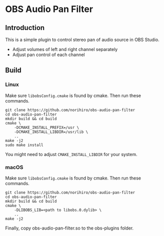 # OBS Audio Pan Filter

## Introduction

This is a simple plugin to control stereo pan of audio source in OBS Studio.

- Adjust volumes of left and right channel separately
- Adjust pan control of each channel

## Build

### Linux
Make sure `libobsConfig.cmake` is found by cmake.
Then run these commands.
```
git clone https://github.com/norihiro/obs-audio-pan-filter
cd obs-audio-pan-filter
mkdir build && cd build
cmake \
	-DCMAKE_INSTALL_PREFIX=/usr \
	-DCMAKE_INSTALL_LIBDIR=/usr/lib \
	..
make -j2
sudo make install
```
You might need to adjust `CMAKE_INSTALL_LIBDIR` for your system.

### macOS
Make sure `libobsConfig.cmake` is found by cmake.
Then run these commands.
```
git clone https://github.com/norihiro/obs-audio-pan-filter
cd obs-audio-pan-filter
mkdir build && cd build
cmake \
	-DLIBOBS_LIB=<path to libobs.0.dylib> \
	..
make -j2
```
Finally, copy obs-audio-pan-filter.so to the obs-plugins folder.
